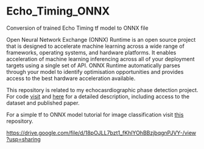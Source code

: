 # Echo_Timing_ONNX
Conversion of trained Echo Timing tf model to ONNX file

Open Neural Network Exchange (ONNX) Runtime is an open source project that is designed to accelerate machine learning across a wide range of frameworks, operating systems, and hardware platforms. It enables acceleration of machine learning inferencing across all of your deployment targets using a single set of API. ONNX Runtime automatically parses through your model to identify optimisation opportunities and provides access to the best hardware acceleration available.

This repository is related to my echocasrdiographic phase detection project. For code [visit](https://github.com/elisabethlane/EchoPhaseDetection) and [here](https://elisabethlane.github.io/projects/phase_detection.html) for a detailed description, including access to the dataset and published paper.

For a simple tf to ONNX model tutorial for image classification visit [this](https://github.com/elisabethlane/ONNX_Conversion) repository.

https://drive.google.com/file/d/18pOJLL7bzt1_fKhlYOhBBzjbqgnPJVY-/view?usp=sharing
